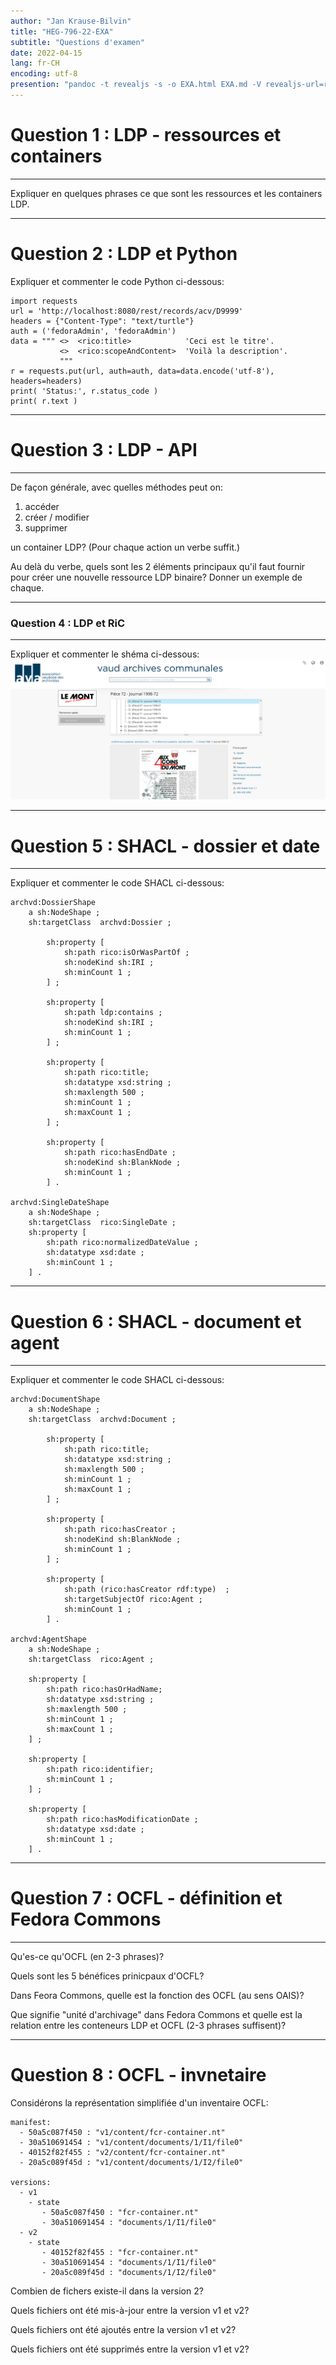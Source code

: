 ```yaml
---
author: "Jan Krause-Bilvin"
title: "HEG-796-22-EXA"
subtitle: "Questions d'examen"
date: 2022-04-15
lang: fr-CH
encoding: utf-8
presention: "pandoc -t revealjs -s -o EXA.html EXA.md -V revealjs-url=reveal.js -V theme=white --katex; pandoc -t html5 -o 030-tp.pdf 030-tp.md"
---
```


# Question 1 : LDP - ressources et containers

---

Expliquer en quelques phrases ce que sont les ressources et les containers LDP.

---

# Question 2 : LDP et Python

Expliquer et commenter le code Python ci-dessous:

```
import requests
url = 'http://localhost:8080/rest/records/acv/D9999'
headers = {"Content-Type": "text/turtle"}
auth = ('fedoraAdmin', 'fedoraAdmin')
data = """ <>  <rico:title>            'Ceci est le titre'.
		   <>  <rico:scopeAndContent>  'Voilà la description'.
		   """
r = requests.put(url, auth=auth, data=data.encode('utf-8'), headers=headers)
print( 'Status:', r.status_code )
print( r.text )
```

---

# Question 3 : LDP - API

---


De façon générale, avec quelles méthodes peut on:

1. accéder
2. créer / modifier
3. supprimer 

un container LDP? (Pour chaque action un verbe suffit.)

Au delà du verbe, quels sont les 2 éléments principaux qu'il faut fournir pour créer une nouvelle ressource LDP binaire? Donner un exemple de chaque.


---

### Question 4 : LDP et RiC

---

Expliquer et commenter le shéma ci-dessous:
![](media/LDP-archival-fonds/010exemple1-pageweb.png)

---

# Question 5 : SHACL - dossier et date

---

Expliquer et commenter le code SHACL ci-dessous:

```
archvd:DossierShape
	a sh:NodeShape ; 
	sh:targetClass  archvd:Dossier ;

		sh:property [
			sh:path rico:isOrWasPartOf ;
			sh:nodeKind sh:IRI ;
			sh:minCount 1 ;
		] ;	
		
		sh:property [
			sh:path ldp:contains ;
			sh:nodeKind sh:IRI ;
			sh:minCount 1 ;
		] ;	
		
		sh:property [
			sh:path rico:title;
			sh:datatype xsd:string ;
			sh:maxlength 500 ;
			sh:minCount 1 ;
			sh:maxCount 1 ;
		] ;	
		
		sh:property [
			sh:path rico:hasEndDate ;
			sh:nodeKind sh:BlankNode ;
			sh:minCount 1 ;
		] .
		
archvd:SingleDateShape
	a sh:NodeShape ; 
	sh:targetClass  rico:SingleDate ;
	sh:property [
		sh:path rico:normalizedDateValue ;
		sh:datatype xsd:date ;
		sh:minCount 1 ;
	] .			
```

---

# Question 6 : SHACL - document et agent

---

Expliquer et commenter le code SHACL ci-dessous:

```
archvd:DocumentShape
	a sh:NodeShape ; 
	sh:targetClass  archvd:Document ;
		
		sh:property [
			sh:path rico:title;
			sh:datatype xsd:string ;
			sh:maxlength 500 ;
			sh:minCount 1 ;
			sh:maxCount 1 ;
		] ;	

		sh:property [
			sh:path rico:hasCreator ;
			sh:nodeKind sh:BlankNode ;
			sh:minCount 1 ;
		] ;
		
		sh:property [
			sh:path (rico:hasCreator rdf:type)  ;
			sh:targetSubjectOf rico:Agent ;
			sh:minCount 1 ;
		] .

archvd:AgentShape
	a sh:NodeShape ; 
	sh:targetClass  rico:Agent ;
	
	sh:property [
		sh:path rico:hasOrHadName;
		sh:datatype xsd:string ;
		sh:maxlength 500 ;
		sh:minCount 1 ;
		sh:maxCount 1 ;
	] ;
	
	sh:property [	
		sh:path rico:identifier;
		sh:minCount 1 ;
	] ;
	
	sh:property [
		sh:path rico:hasModificationDate ;
		sh:datatype xsd:date ;
		sh:minCount 1 ;
	] .		
```

---

# Question 7 : OCFL - définition et Fedora Commons

---

Qu'es-ce qu'OCFL (en 2-3 phrases)?

Quels sont les 5 bénéfices prinicpaux d'OCFL?

Dans Feora Commons, quelle est la fonction des OCFL (au sens OAIS)?

Que signifie "unité d'archivage" dans Fedora Commons et quelle est la relation entre les conteneurs LDP et OCFL (2-3 phrases suffisent)?

---


# Question 8 : OCFL - invnetaire



Considérons la représentation simplifiée d'un inventaire OCFL:

```
manifest:
  - 50a5c087f450 : "v1/content/fcr-container.nt"
  - 30a510691454 : "v1/content/documents/1/I1/file0"
  - 40152f82f455 : "v2/content/fcr-container.nt"
  - 20a5c089f45d : "v1/content/documents/1/I2/file0"

versions:
  - v1
    - state
	   - 50a5c087f450 : "fcr-container.nt"
       - 30a510691454 : "documents/1/I1/file0"  
  - v2
    - state
	   - 40152f82f455 : "fcr-container.nt"
       - 30a510691454 : "documents/1/I1/file0"  
       - 20a5c089f45d : "documents/1/I2/file0" 
```

Combien de fichers existe-il dans la version 2?

Quels fichiers ont été mis-à-jour entre la version v1 et v2?

Quels fichiers ont été ajoutés entre la version v1 et v2?

Quels fichiers ont été supprimés entre la version v1 et v2?




